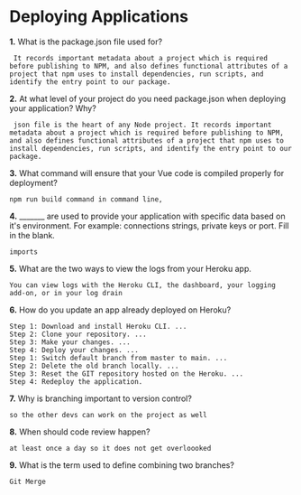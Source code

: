 # Deploying Applications

**1.** What is the package.json file used for?
<!-- enter you answer in the space below -->
```
 It records important metadata about a project which is required before publishing to NPM, and also defines functional attributes of a project that npm uses to install dependencies, run scripts, and identify the entry point to our package.
``` 
**2.** At what level of your project do you need package.json when deploying your application? Why?
<!-- enter you answer in the space below -->
```
 json file is the heart of any Node project. It records important metadata about a project which is required before publishing to NPM, and also defines functional attributes of a project that npm uses to install dependencies, run scripts, and identify the entry point to our package.
```
**3.** What command will ensure that your Vue code is compiled properly for deployment?
<!-- enter you answer in the space below -->
```
npm run build command in command line,
```
**4.** _______ are used to provide your application with specific data based on it's environment. For example: connections strings, private keys or port. Fill in the blank.
<!-- enter you answer in the space below -->
```
imports 
```
**5.** What are the two ways to view the logs from your Heroku app.
<!-- enter you answer in the space below -->
```
You can view logs with the Heroku CLI, the dashboard, your logging add-on, or in your log drain
```
**6.** How do you update an app already deployed on Heroku?
<!-- enter you answer in the space below -->
```
Step 1: Download and install Heroku CLI. ...
Step 2: Clone your repository. ...
Step 3: Make your changes. ...
Step 4: Deploy your changes. ...
Step 1: Switch default branch from master to main. ...
Step 2: Delete the old branch locally. ...
Step 3: Reset the GIT repository hosted on the Heroku. ...
Step 4: Redeploy the application.
```
**7.** Why is branching important to version control?
<!-- enter you answer in the space below -->
```
so the other devs can work on the project as well
```
**8.** When should code review happen?
<!-- enter you answer in the space below -->
```
at least once a day so it does not get overloooked
```
**9.** What is the term used to define combining two branches?
<!-- enter you answer in the space below -->
```
Git Merge
```